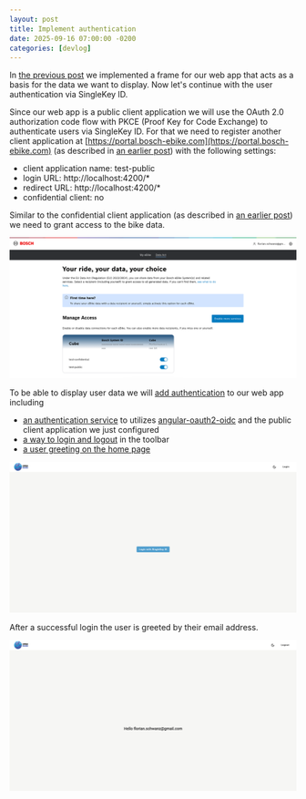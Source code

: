 ```yaml
---
layout: post
title: Implement authentication
date: 2025-09-16 07:00:00 -0200
categories: [devlog]
---
```


In [the previous post](https://open-ebike.github.io/devlog/2025/09/15/implement-a-web-app.html) we implemented a frame for our web app that acts as a basis for the data we want to display. 
Now let's continue with the user authentication via SingleKey ID.

Since our web app is a public client application we will use the OAuth 2.0 authorization code flow with PKCE (Proof Key for Code Exchange) to authenticate users via SingleKey ID.
For that we need to register another client application at [https://portal.bosch-ebike.com](https://portal.bosch-ebike.com) (as described in [an earlier post](https://open-ebike.github.io/devlog/2025/09/12/register-for-data-access.html)) with the following settings:

* client application name: test-public
* login URL: http://localhost:4200/*
* redirect URL: http://localhost:4200/*
* confidential client: no

Similar to the confidential client application (as described in [an earlier post](https://open-ebike.github.io/devlog/2025/09/13/grant-access-to-data.html)) we need to grant access to the bike data.

![your-rider-your-data-your-choice.png](/assets/2025-09-16/your-rider-your-data-your-choice.png)

To be able to display user data we will [add authentication](https://github.com/open-ebike/open-ebike-frontend/issues/2) to our web app including

* [an authentication service](https://github.com/open-ebike/open-ebike-frontend/commit/0cf3180345273f7b89ab4ed70497bf55008b89dc) to utilizes [angular-oauth2-oidc](https://www.npmjs.com/package/angular-oauth2-oidc) and the public client application we just configured
* [a way to login and logout](https://github.com/open-ebike/open-ebike-frontend/commit/c0dcf7fabcf0e5a86a1ad259ad62accfe7d6e731) in the toolbar
* [a user greeting on the home page](https://github.com/open-ebike/open-ebike-frontend/commit/442fea825fd7fa0d1dc1ee795bcc39150be7121d)

![web-app-login-button.png](/assets/2025-09-16/web-app-login-button.png)

After a successful login the user is greeted by their email address.

![web-app-user-greeting.png](/assets/2025-09-16/web-app-user-greeting.png)
